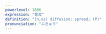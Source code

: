 ```yaml
---
powerlevel: 1886
expression: "普及"
definition: "(n,vs) diffusion; spread; (P)"
pronunciation: "ふきゅう"
---
```

